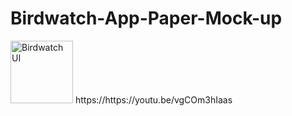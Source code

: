 # Birdwatch-App-Paper-Mock-up
<img src='https://https://youtu.be/vgCOm3hIaas' title='Birdwatch UI' width='100px' alt='Birdwatch UI' />
https://https://youtu.be/vgCOm3hIaas
